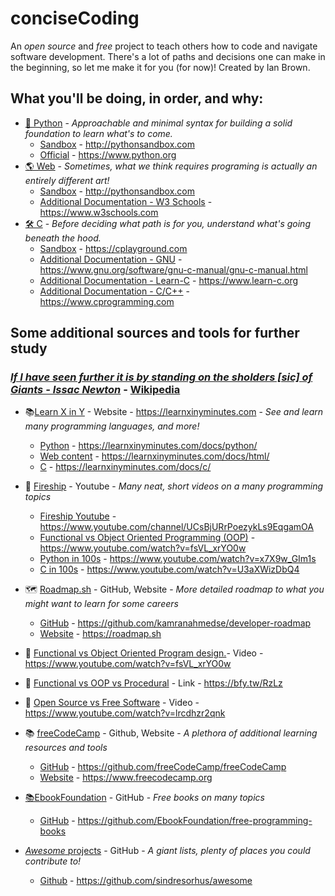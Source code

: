 # conciseCoding
An *open source* and *free* project to teach others how to code and navigate software development. There's a lot of paths and decisions one can make in the beginning, so let me make it for you (for now)! Created by Ian Brown.


## What you'll be doing, in order, and why:
- [🐍 Python]() - *Approachable and minimal syntax for building a solid foundation to learn what's to come.*
  - [Sandbox](http://pythonsandbox.com) - http://pythonsandbox.com
  - [Official](https://www.python.org) - https://www.python.org
- [🌎 Web]() - *Sometimes, what we think requires programing is actually an entirely different art!*
  - [Sandbox](https://github.com/EbookFoundation/free-programming-books) - http://pythonsandbox.com
  - [Additional Documentation - W3 Schools](https://www.w3schools.com) - https://www.w3schools.com
- [🛠 C]( ) - *Before deciding what path is for you, understand what's going beneath the hood.*
  - [Sandbox](https://cplayground.com) - https://cplayground.com
  - [Additional Documentation - GNU](https://www.gnu.org/software/gnu-c-manual/gnu-c-manual.html) - https://www.gnu.org/software/gnu-c-manual/gnu-c-manual.html
  - [Additional Documentation - Learn-C](https://www.learn-c.org) - https://www.learn-c.org
  - [Additional Documentation - C/C++](https://www.cprogramming.com) - https://www.cprogramming.com

## Some additional sources and tools for further study 
### [*If I have seen further it is by standing on the sholders [sic] of Giants - Issac Newton*](https://en.wikipedia.org/wiki/Standing_on_the_shoulders_of_giants#Isaac_Newton) - [Wikipedia](https://en.wikipedia.org/wiki/Standing_on_the_shoulders_of_giants#Isaac_Newton)
- 📚[Learn X in Y](https://learnxinyminutes.com) - Website - https://learnxinyminutes.com - *See and learn many programming languages, and more!*
  - [Python](https://learnxinyminutes.com/docs/python/) - https://learnxinyminutes.com/docs/python/ 
  - [Web content](https://learnxinyminutes.com/docs/html/) - https://learnxinyminutes.com/docs/html/
  - [C](https://learnxinyminutes.com/docs/c/) - https://learnxinyminutes.com/docs/c/

- 📼 [Fireship](https://www.youtube.com/channel/UCsBjURrPoezykLs9EqgamOA) - Youtube - *Many neat, short videos on a many programming topics*
  - [Fireship Youtube](https://www.youtube.com/channel/UCsBjURrPoezykLs9EqgamOA) - https://www.youtube.com/channel/UCsBjURrPoezykLs9EqgamOA
  - [Functional vs Object Oriented Programming (OOP)](https://www.youtube.com/watch?v=fsVL_xrYO0w) - https://www.youtube.com/watch?v=fsVL_xrYO0w
  - [Python in 100s](https://www.youtube.com/watch?v=x7X9w_GIm1s) - https://www.youtube.com/watch?v=x7X9w_GIm1s
  - [C in 100s](https://www.youtube.com/watch?v=U3aXWizDbQ4) - https://www.youtube.com/watch?v=U3aXWizDbQ4

- 🗺 [Roadmap.sh](roadmap.sh) - GitHub, Website - *More detailed roadmap to what you might want to learn for some careers*
  - [GitHub](https://github.com/kamranahmedse/developer-roadmap) - https://github.com/kamranahmedse/developer-roadmap
  - [Website](https://roadmap.sh) - https://roadmap.sh

- 🤔 [Functional vs Object Oriented Program design.](https://www.youtube.com/watch?v=fsVL_xrYO0w)- Video - https://www.youtube.com/watch?v=fsVL_xrYO0w
- 🤔 [Functional vs OOP vs Procedural](https://lmgtfy.app/?q=functional+vs+oop+vs+procedural) - Link - https://bfy.tw/RzLz
- 🤔 [Open Source vs Free Software](https://www.youtube.com/watch?v=lrcdhzr2qnk) - Video - https://www.youtube.com/watch?v=lrcdhzr2qnk

- 📚 [freeCodeCamp](https://www.freecodecamp.org) - Github, Website - *A plethora of additional learning resources and tools*
  - [GitHub](https://github.com/freeCodeCamp/freeCodeCamp) - https://github.com/freeCodeCamp/freeCodeCamp
  - [Website](https://www.freecodecamp.org) - https://www.freecodecamp.org

- [📚EbookFoundation](https://github.com/EbookFoundation/free-programming-books) - GitHub - *Free books on many topics* 
  - [GitHub](https://github.com/EbookFoundation/free-programming-books) - https://github.com/EbookFoundation/free-programming-books

- [*Awesome* projects](https://github.com/sindresorhus/awesome) - GitHub - *A giant lists, plenty of places you could contribute to!*
  - [Github](https://github.com/sindresorhus/awesome) - https://github.com/sindresorhus/awesome
